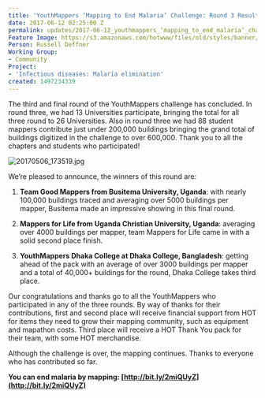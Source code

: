 ```yaml
---
title: 'YouthMappers ‘Mapping to End Malaria’ Challenge: Round 3 Results'
date: 2017-06-12 02:25:00 Z
permalink: updates/2017-06-12_youthmappers_‘mapping_to_end_malaria’_challenge_round_3_results
Feature Image: https://s3.amazonaws.com/hotwww/files/old/styles/banner/public/20170506_173519.jpg
Person: Russell Deffner
Working Group:
- Community
Project:
- 'Infectious diseases: Malaria elimination'
created: 1497234339
---
```


The third and final round of the YouthMappers challenge has concluded. In round three, we had 13 Universities participate, bringing the total for all three round to 26 Universities. Also in round three we had 88 student mappers contribute just under 200,000 buildings bringing the grand total of buildings digitized in the challenge to over 600,000. Thank you to all the chapters and students who participated!

![20170506_173519.jpg](https://cdn.hotosm.org/website/20170506_173519.jpg)

We’re pleased to announce, the winners of this round are:

1. **Team Good Mappers from Busitema University, Uganda**: with nearly 100,000 buildings traced and averaging over 5000 buildings per mapper, Busitema made an impressive showing in this final round.

2. **Mappers for Life from Uganda Christian University, Uganda**: averaging over 4000 buildings per mapper, team Mappers for Life came in with a solid second place finish.

3. **YouthMappers Dhaka College at Dhaka College, Bangladesh**: getting ahead of the pack with an average of over 3000 buildings per mapper and a total of 40,000\+ buildings for the round, Dhaka College takes third place.

Our congratulations and thanks go to all the YouthMappers who participated in any of the three rounds. By way of thanks for their contributions, first and second place will receive financial support from HOT for items they need to grow their mapping community, such as equipment and mapathon costs. Third place will receive a HOT Thank You pack for their team, with some HOT merchandise.

Although the challenge is over, the mapping continues. Thanks to everyone who has contributed so far.

**You can end malaria by mapping: [http://bit.ly/2miQUyZ](http://bit.ly/2miQUyZ)**